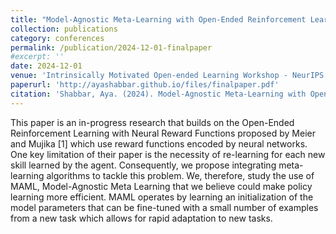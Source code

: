 ```yaml
---
title: "Model-Agnostic Meta-Learning with Open-Ended Reinforcement Learning"
collection: publications
category: conferences
permalink: /publication/2024-12-01-finalpaper
#excerpt: ''
date: 2024-12-01
venue: 'Intrinsically Motivated Open-ended Learning Workshop - NeurIPS Conference'
paperurl: 'http://ayashabbar.github.io/files/finalpaper.pdf'
citation: 'Shabbar, Aya. (2024). Model-Agnostic Meta-Learning with Open-Ended Reinforcement Learning'
---
```


This paper is an in-progress research that builds on the Open-Ended Reinforcement Learning with Neural Reward Functions proposed by Meier and Mujika [1] which use reward functions encoded by neural networks. One key limitation of their paper is the necessity of re-learning for each new skill learned by the agent. Consequently, we propose integrating meta-learning algorithms to tackle this problem. We, therefore, study the use of MAML, Model-Agnostic Meta Learning that we believe could make policy learning more efficient. MAML operates by learning an initialization of the model parameters that can be fine-tuned with a small number of examples from a new task which allows for rapid adaptation to new tasks.
